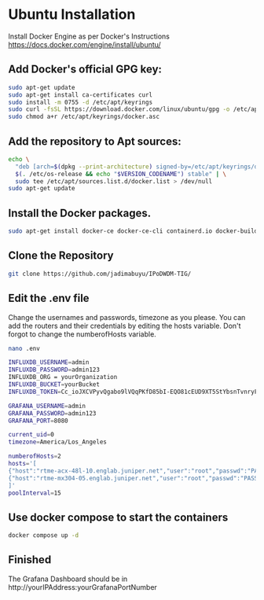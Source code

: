 # Ubuntu Installation

Install Docker Engine as per Docker's Instructions
https://docs.docker.com/engine/install/ubuntu/

## Add Docker's official GPG key:
```bash
sudo apt-get update
sudo apt-get install ca-certificates curl
sudo install -m 0755 -d /etc/apt/keyrings
sudo curl -fsSL https://download.docker.com/linux/ubuntu/gpg -o /etc/apt/keyrings/docker.asc
sudo chmod a+r /etc/apt/keyrings/docker.asc
```

## Add the repository to Apt sources:
```bash
echo \
  "deb [arch=$(dpkg --print-architecture) signed-by=/etc/apt/keyrings/docker.asc] https://download.docker.com/linux/ubuntu \
  $(. /etc/os-release && echo "$VERSION_CODENAME") stable" | \
  sudo tee /etc/apt/sources.list.d/docker.list > /dev/null
sudo apt-get update
```
## Install the Docker packages.
```bash
sudo apt-get install docker-ce docker-ce-cli containerd.io docker-buildx-plugin docker-compose-plugin
```

## Clone the Repository
```bash
git clone https://github.com/jadimabuyu/IPoDWDM-TIG/
```

## Edit the .env file
Change the usernames and passwords, timezone as you please. You can add the routers and their credentials by editing the hosts variable.
Don't forgot to change the numberofHosts variable.
```bash
nano .env
```

```bash
INFLUXDB_USERNAME=admin
INFLUXDB_PASSWORD=admin123
INFLUXDB_ORG = yourOrganization
INFLUXDB_BUCKET=yourBucket
INFLUXDB_TOKEN=Cc_ioJXCVPyvQgabo9lVQqPKfD85bI-EQO81cEUD9XT5StYbsnTvnryF5QCemXXpTdiIrJoJXbprLiQcUbbDng==

GRAFANA_USERNAME=admin
GRAFANA_PASSWORD=admin123
GRAFANA_PORT=8080

current_uid=0
timezone=America/Los_Angeles

numberofHosts=2
hosts='[
{"host":"rtme-acx-48l-10.englab.juniper.net","user":"root","passwd":"PASSWORD"},
{"host":"rtme-mx304-05.englab.juniper.net","user":"root","passwd":"PASSWORD"},
]'
poolInterval=15
```
## Use docker compose to start the containers
```bash
docker compose up -d
```

## Finished
The Grafana Dashboard should be in http://yourIPAddress:yourGrafanaPortNumber
